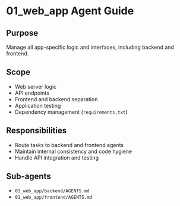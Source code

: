 # 01_web_app Agent Guide

## Purpose
Manage all app-specific logic and interfaces, including backend and frontend.

## Scope
- Web server logic
- API endpoints
- Frontend and backend separation
- Application testing
- Dependency management (`requirements.txt`)

## Responsibilities
- Route tasks to backend and frontend agents
- Maintain internal consistency and code hygiene
- Handle API integration and testing

## Sub-agents
- `01_web_app/backend/AGENTS.md`
- `01_web_app/frontend/AGENTS.md`
